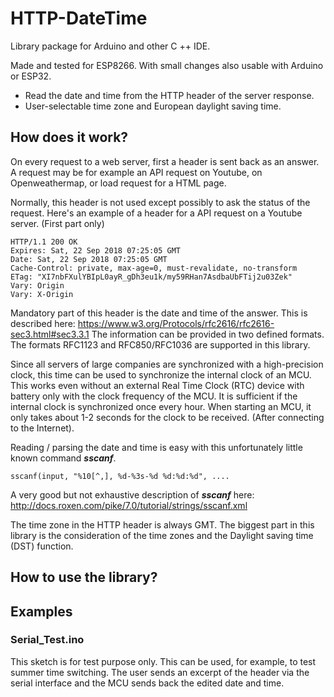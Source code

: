 # HTTP-DateTime
Library package for Arduino and other C ++ IDE. 

Made and tested for ESP8266. With small changes also usable with Arduino or ESP32.
- Read the date and time from the HTTP header of the server response.
- User-selectable time zone and European daylight saving time.

## How does it work?
On every request to a web server, first a header is sent back as an answer. A request may be for example an API request on Youtube, on Openweathermap, or load request for a HTML page.

Normally, this header is not used except possibly to ask the status of the request. Here's an example of a header for a API request on a Youtube server. (First part only)
``` 
HTTP/1.1 200 OK
Expires: Sat, 22 Sep 2018 07:25:05 GMT
Date: Sat, 22 Sep 2018 07:25:05 GMT
Cache-Control: private, max-age=0, must-revalidate, no-transform
ETag: "XI7nbFXulYBIpL0ayR_gDh3eu1k/my59RHan7AsdbaUbFTij2u03Zek"
Vary: Origin
Vary: X-Origin
```
Mandatory part of this header is the date and time of the answer. This is described here: https://www.w3.org/Protocols/rfc2616/rfc2616-sec3.html#sec3.3.1 The information can be provided in two defined formats. The formats RFC1123 and RFC850/RFC1036 are supported in this library.

Since all servers of large companies are synchronized with a high-precision clock, this time can be used to synchronize the internal clock of an MCU. This works even without an external Real Time Clock (RTC) device with battery only with the clock frequency of the MCU. It is sufficient if the internal clock is synchronized once every hour. When starting an MCU, it only takes about 1-2 seconds for the clock to be received. (After connecting to the Internet).

Reading / parsing the date and time is easy with this unfortunately little known command **_sscanf_**.
```
sscanf(input, "%10[^,], %d-%3s-%d %d:%d:%d", ....
```
A very good but not exhaustive description of **_sscanf_** here: http://docs.roxen.com/pike/7.0/tutorial/strings/sscanf.xml

The time zone in the HTTP header is always GMT. The biggest part in this library is the consideration of the time zones and the Daylight saving time (DST) function.

## How to use the library?


## Examples
### Serial_Test.ino
This sketch is for test purpose only.
This can be used, for example, to test summer time switching. The user sends an excerpt of the header via the serial interface and the MCU sends back the edited date and time.
